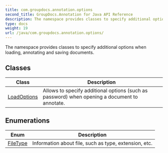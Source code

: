 ```yaml
---
title: com.groupdocs.annotation.options
second_title: GroupDocs.Annotation for Java API Reference
description: The namespace provides classes to specify additional options when loading annotating and saving documents.
type: docs
weight: 19
url: /java/com.groupdocs.annotation.options/
---
```


The namespace provides classes to specify additional options when loading, annotating and saving documents.


## Classes

| Class | Description |
| --- | --- |
| [LoadOptions](../com.groupdocs.annotation.options/loadoptions) | Allows to specify additional options (such as password) when opening a document to annotate. |

## Enumerations

| Enum | Description |
| --- | --- |
| [FileType](../com.groupdocs.annotation.options/filetype) | Information about file, such as type, extension, etc. |
